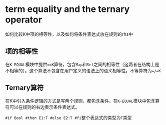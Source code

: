 # term equality and the ternary operator

如何比较K中项的相等性，以及如何将条件表达式放在规则的rhs中

## 项的相等性

在`K-EQUAL`模块中提供`==K`算符，包含`Map`和`Set`之间的相等性（这两者在结构上是不相等的）。这个算法不包含在用户定义的语法上的语义相等性。不等算符为`=/=K`

## Ternary算符

在K中引入条件逻辑的方式是写两个规则，都包含条件。在`K-EQUAL`模块中包含算符可以在规则的右边表示条件表达式。

`#if Bool #then E1:T #else E2:T #fi`整个表达式的类型为`T`类型

